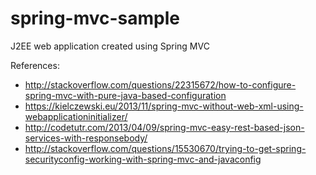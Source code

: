 # spring-mvc-sample

J2EE web application created using Spring MVC

References:
* http://stackoverflow.com/questions/22315672/how-to-configure-spring-mvc-with-pure-java-based-configuration
* https://kielczewski.eu/2013/11/spring-mvc-without-web-xml-using-webapplicationinitializer/
* http://codetutr.com/2013/04/09/spring-mvc-easy-rest-based-json-services-with-responsebody/
* http://stackoverflow.com/questions/15530670/trying-to-get-spring-securityconfig-working-with-spring-mvc-and-javaconfig

